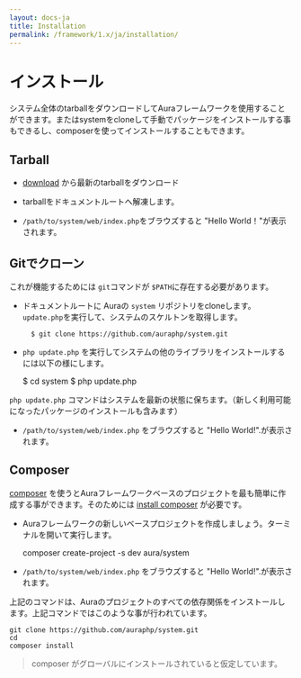 ```yaml
---
layout: docs-ja
title: Installation
permalink: /framework/1.x/ja/installation/
---
```


# インストール #

システム全体のtarballをダウンロードしてAuraフレームワークを使用することができます。またはsystemをcloneして手動でパッケージをインストールする事もできるし、composerを使ってインストールすることもできます。

## Tarball ##

-  [download](http://auraphp.com/system/downloads) から最新のtarballをダウンロード

- tarballをドキュメントルートへ解凍します。

-  `/path/to/system/web/index.php`をブラウズすると &quot;Hello World！&quot;が表示されます。


## Gitでクローン ##

これが機能するためには `git`コマンドが `$PATH`に存在する必要があります。

- ドキュメントルートに Auraの `system` リポジトリをcloneします。
`update.php`を実行して、システムのスケルトンを取得します。

        $ git clone https://github.com/auraphp/system.git

-    `php update.php` を実行してシステムの他のライブラリをインストールするには以下の様にします。

        $ cd system
        $ php update.php

`php update.php` コマンドはシステムを最新の状態に保ちます。（新しく利用可能になったパッケージのインストールも含みます）


 -    `/path/to/system/web/index.php`  をブラウズすると &quot;Hello World!&quot;.が表示されます。


## Composer ##

[composer](http://getcomposer.org) を使うとAuraフレームワークベースのプロジェクトを最も簡単に作成する事ができます。そのためには
[install composer](http://getcomposer.org/doc/00-intro.md#installation-nix) が必要です。

 -    Auraフレームワークの新しいベースプロジェクトを作成しましょう。ターミナルを開いて実行します。

        composer create-project -s dev aura/system

 -    `/path/to/system/web/index.php` をブラウズすると &quot;Hello World!&quot;.が表示されます。



上記のコマンドは、Auraのプロジェクトのすべての依存関係をインストールします。上記コマンドではこのような事が行われています。

    git clone https://github.com/auraphp/system.git
    cd
    composer install


> composer がグローバルにインストールされていると仮定しています。
